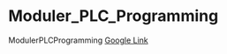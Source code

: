 # Moduler_PLC_Programming
ModulerPLCProgramming
[Google Link](https://www.linkedin.com/feed/update/urn:li:activity:6822566829710417920/)
